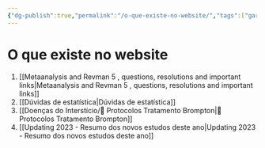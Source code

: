 ```yaml
---
{"dg-publish":true,"permalink":"/o-que-existe-no-website/","tags":["gardenEntry"]}
---
```



# O que existe no website
1. [[Metaanalysis and Revman 5 , questions, resolutions and important links\|Metaanalysis and Revman 5 , questions, resolutions and important links]]
2. [[Dúvidas de estatística\|Dúvidas de estatística]]
3. [[Doenças do Interstício/🧪 Protocolos Tratamento Brompton\|🧪 Protocolos Tratamento Brompton]]
4. [[Updating 2023 - Resumo dos novos estudos deste ano\|Updating 2023 - Resumo dos novos estudos deste ano]] 



